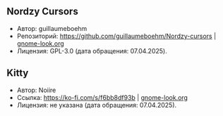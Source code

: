 ## Nordzy Cursors
- Автор: guillaumeboehm
- Репозиторий: https://github.com/guillaumeboehm/Nordzy-cursors | [gnome-look.org](https://www.gnome-look.org/p/1571937)
- Лицензия: GPL-3.0 (дата обращения: 07.04.2025).

## Kitty
- Автор: Noiire
- Ссылка: https://ko-fi.com/s/f6bb8df93b | [gnome-look.org](https://www.gnome-look.org/p/2275753)
- Лицензия: не указана (дата обращения: 07.04.2025). 
